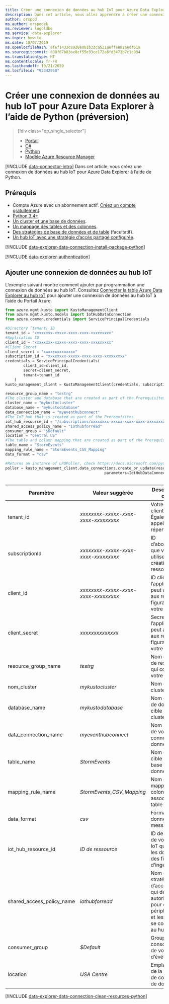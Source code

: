 ```yaml
---
title: Créer une connexion de données au hub IoT pour Azure Data Explorer à l’aide de Python
description: Dans cet article, vous allez apprendre à créer une connexion de données au hub IoT pour Azure Data Explorer à l’aide de Python.
author: orspod
ms.author: orspodek
ms.reviewer: lugoldbe
ms.service: data-explorer
ms.topic: how-to
ms.date: 10/07/2019
ms.openlocfilehash: afef1433c8928e0b1b33ca521aeffe881aedf61a
ms.sourcegitcommit: 898f67b83ae8cf55e93ce172a6fd3473b7c1c094
ms.translationtype: HT
ms.contentlocale: fr-FR
ms.lasthandoff: 10/21/2020
ms.locfileid: "92342958"
---
```

# <a name="create-an-iot-hub-data-connection-for-azure-data-explorer-by-using-python-preview"></a>Créer une connexion de données au hub IoT pour Azure Data Explorer à l’aide de Python (préversion)

> [!div class="op_single_selector"]
> * [Portail](ingest-data-iot-hub.md)
> * [C#](data-connection-iot-hub-csharp.md)
> * [Python](data-connection-iot-hub-python.md)
> * [Modèle Azure Resource Manager](data-connection-iot-hub-resource-manager.md)

[!INCLUDE [data-connector-intro](includes/data-connector-intro.md)]
Dans cet article, vous créez une connexion de données au hub IoT pour Azure Data Explorer à l’aide de Python. 

## <a name="prerequisites"></a>Prérequis

* Compte Azure avec un abonnement actif. [Créez un compte gratuitement](https://azure.microsoft.com/free/?ref=microsoft.com&utm_source=microsoft.com&utm_medium=docs&utm_campaign=visualstudio).
* [Python 3.4+](https://www.python.org/downloads/).
* [Un cluster et une base de données](create-cluster-database-python.md).
* [Un mappage des tables et des colonnes](./net-sdk-ingest-data.md#create-a-table-on-your-test-cluster).
* [Des stratégies de base de données et de table](database-table-policies-python.md) (facultatif).
* [Un hub IoT avec une stratégie d’accès partagé configurée](ingest-data-iot-hub.md#create-an-iot-hub).

[!INCLUDE [data-explorer-data-connection-install-package-python](includes/data-explorer-data-connection-install-package-python.md)]

[!INCLUDE [data-explorer-authentication](includes/data-explorer-authentication.md)]

## <a name="add-an-iot-hub-data-connection"></a>Ajouter une connexion de données au hub IoT 

L’exemple suivant montre comment ajouter par programmation une connexion de données au hub IoT. Consultez [Connecter la table Azure Data Explorer au hub IoT](ingest-data-iot-hub.md#connect-azure-data-explorer-table-to-iot-hub) pour ajouter une connexion de données au hub IoT à l’aide du Portail Azure.

```Python
from azure.mgmt.kusto import KustoManagementClient
from azure.mgmt.kusto.models import IotHubDataConnection
from azure.common.credentials import ServicePrincipalCredentials

#Directory (tenant) ID
tenant_id = "xxxxxxxx-xxxxx-xxxx-xxxx-xxxxxxxxx"
#Application ID
client_id = "xxxxxxxx-xxxxx-xxxx-xxxx-xxxxxxxxx"
#Client Secret
client_secret = "xxxxxxxxxxxxxx"
subscription_id = "xxxxxxxx-xxxxx-xxxx-xxxx-xxxxxxxxx"
credentials = ServicePrincipalCredentials(
        client_id=client_id,
        secret=client_secret,
        tenant=tenant_id
    )
kusto_management_client = KustoManagementClient(credentials, subscription_id)

resource_group_name = "testrg"
#The cluster and database that are created as part of the Prerequisites
cluster_name = "mykustocluster"
database_name = "mykustodatabase"
data_connection_name = "myeventhubconnect"
#The IoT hub that is created as part of the Prerequisites
iot_hub_resource_id = "/subscriptions/xxxxxxxx-xxxxx-xxxx-xxxx-xxxxxxxxx/resourceGroups/xxxxxx/providers/Microsoft.Devices/IotHubs/xxxxxx";
shared_access_policy_name = "iothubforread"
consumer_group = "$Default"
location = "Central US"
#The table and column mapping that are created as part of the Prerequisites
table_name = "StormEvents"
mapping_rule_name = "StormEvents_CSV_Mapping"
data_format = "csv"

#Returns an instance of LROPoller, check https://docs.microsoft.com/python/api/msrest/msrest.polling.lropoller?view=azure-python
poller = kusto_management_client.data_connections.create_or_update(resource_group_name=resource_group_name, cluster_name=cluster_name, database_name=database_name, data_connection_name=data_connection_name,
                                            parameters=IotHubDataConnection(iot_hub_resource_id=iot_hub_resource_id, shared_access_policy_name=shared_access_policy_name, 
                                                                                consumer_group=consumer_group, table_name=table_name, location=location, mapping_rule_name=mapping_rule_name, data_format=data_format))
```

|**Paramètre** | **Valeur suggérée** | **Description du champ**|
|---|---|---|
| tenant_id | *xxxxxxxx-xxxxx-xxxx-xxxx-xxxxxxxxx* | Votre ID de client. Également appelé ID de répertoire.|
| subscriptionId | *xxxxxxxx-xxxxx-xxxx-xxxx-xxxxxxxxx* | ID d’abonnement que vous utilisez pour la création de ressources.|
| client_id | *xxxxxxxx-xxxxx-xxxx-xxxx-xxxxxxxxx* | ID client de l’application qui peut accéder aux ressources figurant dans votre locataire.|
| client_secret | *xxxxxxxxxxxxxx* | Secret client de l’application qui peut accéder aux ressources figurant dans votre locataire. |
| resource_group_name | *testrg* | Nom du groupe de ressources qui contient votre cluster.|
| nom_cluster | *mykustocluster* | Nom de votre cluster.|
| database_name | *mykustodatabase* | Nom de la base de données cible dans votre cluster.|
| data_connection_name | *myeventhubconnect* | Nom souhaité de votre connexion de données.|
| table_name | *StormEvents* | Nom de la table cible dans la base de données cible.|
| mapping_rule_name | *StormEvents_CSV_Mapping* | Nom de votre mappage de colonnes associé à la table cible.|
| data_format | *csv* | Format de données du message.|
| iot_hub_resource_id | *ID de ressource* | ID de ressource de votre hub IoT qui contient les données à des fins d’ingestion.|
| shared_access_policy_name | *iothubforread* | Nom de la stratégie d’accès partagé qui définit les autorisations pour que les périphériques et les services se connectent au hub IoT. |
| consumer_group | *$Default* | Groupe de consommateurs de votre hub d’événements.|
| location | *USA Centre* | Emplacement de la ressource de connexion de données.|

[!INCLUDE [data-explorer-data-connection-clean-resources-python](includes/data-explorer-data-connection-clean-resources-python.md)]